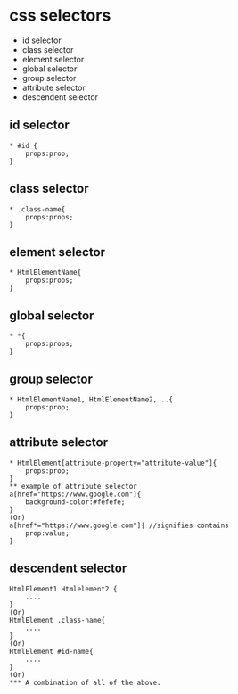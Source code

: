# css selectors
 * id selector
 * class selector
 * element selector
 * global selector
 * group selector
 * attribute selector
 * descendent selector

 ## id selector
    * #id {
        props:prop;
    }
## class selector
    * .class-name{
        props:props;
    }
## element selector
    * HtmlElementName{
        props:props;
    }
## global selector
    * *{
        props:props;
    }
## group selector
    * HtmlElementName1, HtmlElementName2, ..{
        props:prop;
    }
## attribute selector
    * HtmlElement[attribute-property="attribute-value"]{
        props:prop;
    }
    ** example of attribute selector
    a[href="https://www.google.com"]{
        background-color:#fefefe;
    }
    (Or)
    a[href*="https://www.google.com"]{ //signifies contains
        prop:value;
    }
## descendent selector
    HtmlElement1 Htmlelement2 {
        ....
    }
    (Or)
    HtmlElement .class-name{
        ....
    }
    (Or)
    HtmlElement #id-name{
        ....
    }
    (Or)
    *** A combination of all of the above.